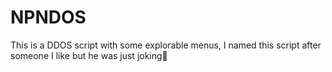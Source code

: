 # NPNDOS
This is a DDOS script with some explorable menus, I named this script after someone I like but he was just joking🥲
